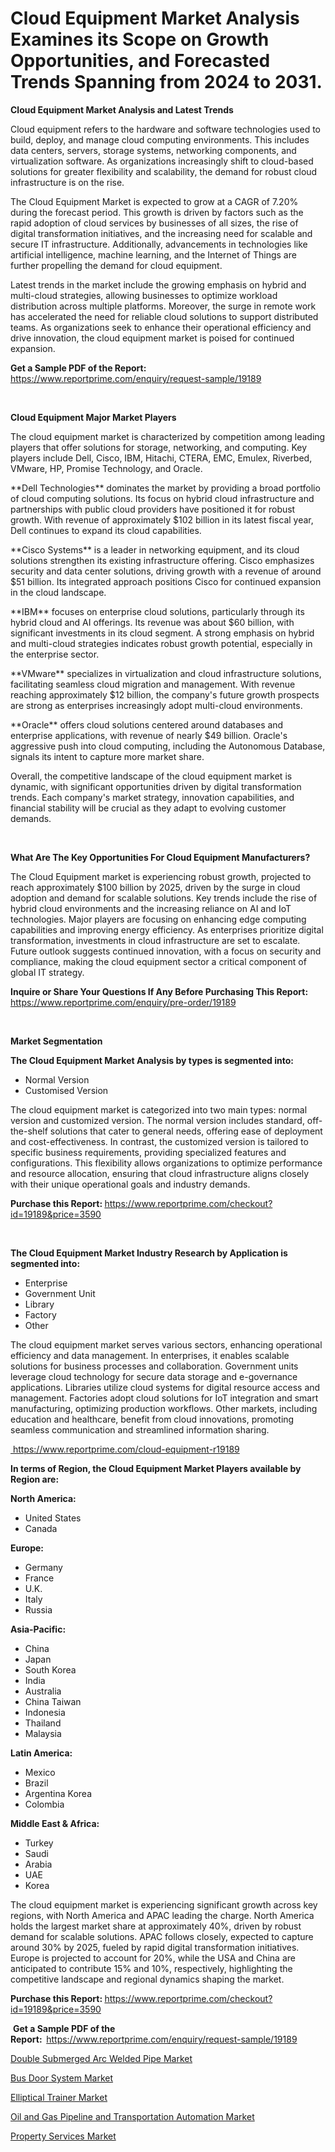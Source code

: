 <p><h1>Cloud Equipment Market Analysis Examines its Scope on Growth Opportunities, and Forecasted Trends Spanning from 2024 to 2031.</h1></p><p><strong>Cloud Equipment Market Analysis and Latest Trends</strong></p>
<p><p>Cloud equipment refers to the hardware and software technologies used to build, deploy, and manage cloud computing environments. This includes data centers, servers, storage systems, networking components, and virtualization software. As organizations increasingly shift to cloud-based solutions for greater flexibility and scalability, the demand for robust cloud infrastructure is on the rise.</p><p>The Cloud Equipment Market is expected to grow at a CAGR of 7.20% during the forecast period. This growth is driven by factors such as the rapid adoption of cloud services by businesses of all sizes, the rise of digital transformation initiatives, and the increasing need for scalable and secure IT infrastructure. Additionally, advancements in technologies like artificial intelligence, machine learning, and the Internet of Things are further propelling the demand for cloud equipment.</p><p>Latest trends in the market include the growing emphasis on hybrid and multi-cloud strategies, allowing businesses to optimize workload distribution across multiple platforms. Moreover, the surge in remote work has accelerated the need for reliable cloud solutions to support distributed teams. As organizations seek to enhance their operational efficiency and drive innovation, the cloud equipment market is poised for continued expansion.</p></p>
<p><strong>Get a Sample PDF of the Report:&nbsp;</strong> <a href="https://www.reportprime.com/enquiry/request-sample/19189?utm_campaign=117&utm_medium=2&utm_source=Github&utm_content=ia&utm_term=22112024&utm_id=cloud-equipment">https://www.reportprime.com/enquiry/request-sample/19189</a></p>
<p>&nbsp;</p>
<p><strong>Cloud Equipment Major Market Players</strong></p>
<p><p>The cloud equipment market is characterized by competition among leading players that offer solutions for storage, networking, and computing. Key players include Dell, Cisco, IBM, Hitachi, CTERA, EMC, Emulex, Riverbed, VMware, HP, Promise Technology, and Oracle. </p><p>**Dell Technologies** dominates the market by providing a broad portfolio of cloud computing solutions. Its focus on hybrid cloud infrastructure and partnerships with public cloud providers have positioned it for robust growth. With revenue of approximately $102 billion in its latest fiscal year, Dell continues to expand its cloud capabilities.</p><p>**Cisco Systems** is a leader in networking equipment, and its cloud solutions strengthen its existing infrastructure offering. Cisco emphasizes security and data center solutions, driving growth with a revenue of around $51 billion. Its integrated approach positions Cisco for continued expansion in the cloud landscape.</p><p>**IBM** focuses on enterprise cloud solutions, particularly through its hybrid cloud and AI offerings. Its revenue was about $60 billion, with significant investments in its cloud segment. A strong emphasis on hybrid and multi-cloud strategies indicates robust growth potential, especially in the enterprise sector.</p><p>**VMware** specializes in virtualization and cloud infrastructure solutions, facilitating seamless cloud migration and management. With revenue reaching approximately $12 billion, the company's future growth prospects are strong as enterprises increasingly adopt multi-cloud environments.</p><p>**Oracle** offers cloud solutions centered around databases and enterprise applications, with revenue of nearly $49 billion. Oracle's aggressive push into cloud computing, including the Autonomous Database, signals its intent to capture more market share.</p><p>Overall, the competitive landscape of the cloud equipment market is dynamic, with significant opportunities driven by digital transformation trends. Each company's market strategy, innovation capabilities, and financial stability will be crucial as they adapt to evolving customer demands.</p></p>
<p>&nbsp;</p>
<p><strong>What Are The Key Opportunities For Cloud Equipment Manufacturers?</strong></p>
<p><p>The Cloud Equipment market is experiencing robust growth, projected to reach approximately $100 billion by 2025, driven by the surge in cloud adoption and demand for scalable solutions. Key trends include the rise of hybrid cloud environments and the increasing reliance on AI and IoT technologies. Major players are focusing on enhancing edge computing capabilities and improving energy efficiency. As enterprises prioritize digital transformation, investments in cloud infrastructure are set to escalate. Future outlook suggests continued innovation, with a focus on security and compliance, making the cloud equipment sector a critical component of global IT strategy.</p></p>
<p><strong>Inquire or Share Your Questions If Any Before Purchasing This Report:</strong> <a href="https://www.reportprime.com/enquiry/pre-order/19189?utm_campaign=117&utm_medium=2&utm_source=Github&utm_content=ia&utm_term=22112024&utm_id=cloud-equipment">https://www.reportprime.com/enquiry/pre-order/19189</a></p>
<p>&nbsp;</p>
<p><strong>Market Segmentation</strong></p>
<p><strong>The Cloud Equipment Market Analysis by types is segmented into:</strong></p>
<p><ul><li>Normal Version</li><li>Customised Version</li></ul></p>
<p><p>The cloud equipment market is categorized into two main types: normal version and customized version. The normal version includes standard, off-the-shelf solutions that cater to general needs, offering ease of deployment and cost-effectiveness. In contrast, the customized version is tailored to specific business requirements, providing specialized features and configurations. This flexibility allows organizations to optimize performance and resource allocation, ensuring that cloud infrastructure aligns closely with their unique operational goals and industry demands.</p></p>
<p><strong>Purchase this Report:&nbsp;</strong><a href="https://www.reportprime.com/checkout?id=19189&price=3590&utm_campaign=117&utm_medium=2&utm_source=Github&utm_content=ia&utm_term=22112024&utm_id=cloud-equipment">https://www.reportprime.com/checkout?id=19189&price=3590</a></p>
<p>&nbsp;</p>
<p><strong>The Cloud Equipment Market Industry Research by Application is segmented into:</strong></p>
<p><ul><li>Enterprise</li><li>Government Unit</li><li>Library</li><li>Factory</li><li>Other</li></ul></p>
<p><p>The cloud equipment market serves various sectors, enhancing operational efficiency and data management. In enterprises, it enables scalable solutions for business processes and collaboration. Government units leverage cloud technology for secure data storage and e-governance applications. Libraries utilize cloud systems for digital resource access and management. Factories adopt cloud solutions for IoT integration and smart manufacturing, optimizing production workflows. Other markets, including education and healthcare, benefit from cloud innovations, promoting seamless communication and streamlined information sharing.</p></p>
<p><a href="https://www.reportprime.com/cloud-equipment-r19189?utm_campaign=117&utm_medium=2&utm_source=Github&utm_content=ia&utm_term=22112024&utm_id=cloud-equipment">&nbsp;https://www.reportprime.com/cloud-equipment-r19189</a></p>
<p><strong>In terms of Region, the Cloud Equipment Market Players available by Region are:</strong></p>
<p>
    <p> <strong> North America: </strong>
        <ul>
            <li>United States</li>
            <li>Canada</li>
        </ul>
        </p> 
    <p> <strong> Europe: </strong>
        <ul>
            <li>Germany</li>
            <li>France</li>
            <li>U.K.</li>
            <li>Italy</li>
            <li>Russia</li>
        </ul>
        </p> 
    <p> <strong> Asia-Pacific: </strong>
        <ul>
            <li>China</li>
            <li>Japan</li>
            <li>South Korea</li>
            <li>India</li>
            <li>Australia</li>
            <li>China Taiwan</li>
            <li>Indonesia</li>
            <li>Thailand</li>
            <li>Malaysia</li>
        </ul>
        </p> 
    <p> <strong> Latin America: </strong>
        <ul>
            <li>Mexico</li>
            <li>Brazil</li>
            <li>Argentina Korea</li>
            <li>Colombia</li>
        </ul>
        </p> 
    <p> <strong> Middle East & Africa: </strong>
        <ul>
            <li>Turkey</li>
            <li>Saudi</li>
            <li>Arabia</li>
            <li>UAE</li>
            <li>Korea</li>
        </ul>
    </p>
    </p>
<p><p>The cloud equipment market is experiencing significant growth across key regions, with North America and APAC leading the charge. North America holds the largest market share at approximately 40%, driven by robust demand for scalable solutions. APAC follows closely, expected to capture around 30% by 2025, fueled by rapid digital transformation initiatives. Europe is projected to account for 20%, while the USA and China are anticipated to contribute 15% and 10%, respectively, highlighting the competitive landscape and regional dynamics shaping the market.</p></p>
<p><strong>Purchase this Report: </strong><a href="https://www.reportprime.com/checkout?id=19189&price=3590&utm_campaign=117&utm_medium=2&utm_source=Github&utm_content=ia&utm_term=22112024&utm_id=cloud-equipment">https://www.reportprime.com/checkout?id=19189&price=3590</a></p>
<p>&nbsp;<strong>Get a Sample PDF of the Report:&nbsp;&nbsp;</strong><a href="https://www.reportprime.com/enquiry/request-sample/19189?utm_campaign=117&utm_medium=2&utm_source=Github&utm_content=ia&utm_term=22112024&utm_id=cloud-equipment">https://www.reportprime.com/enquiry/request-sample/19189</a></p>
<p><strong></strong></p>
<p><p><a href="https://github.com/HobertDavis43/Market-Research-Report-List-1/blob/main/double-submerged-arc-welded-pipe-market.md?utm_campaign=117&utm_medium=2&utm_source=Github&utm_content=ia&utm_term=22112024&utm_id=cloud-equipment">Double Submerged Arc Welded Pipe Market</a></p><p><a href="https://issuu.com/reportprime-2/docs/bus-door-system-market-size-2030.pp_942358b16cfdd2?utm_campaign=117&utm_medium=2&utm_source=Github&utm_content=ia&utm_term=22112024&utm_id=cloud-equipment">Bus Door System Market</a></p><p><a href="https://github.com/AshikRahman991/Market-Research-Report-List-1/blob/main/elliptical-trainer-market.md?utm_campaign=117&utm_medium=2&utm_source=Github&utm_content=ia&utm_term=22112024&utm_id=cloud-equipment">Elliptical Trainer Market</a></p><p><a href="https://issuu.com/reportprime-2/docs/oil-and-gas-pipeline-and-transporta_579410507dbae3?utm_campaign=117&utm_medium=2&utm_source=Github&utm_content=ia&utm_term=22112024&utm_id=cloud-equipment">Oil and Gas Pipeline and Transportation Automation Market</a></p><p><a href="https://www.linkedin.com/pulse/current-evaluation-future-outlook-property-services-market-kynac?utm_campaign=117&utm_medium=2&utm_source=Github&utm_content=ia&utm_term=22112024&utm_id=cloud-equipment">Property Services Market</a></p></p>